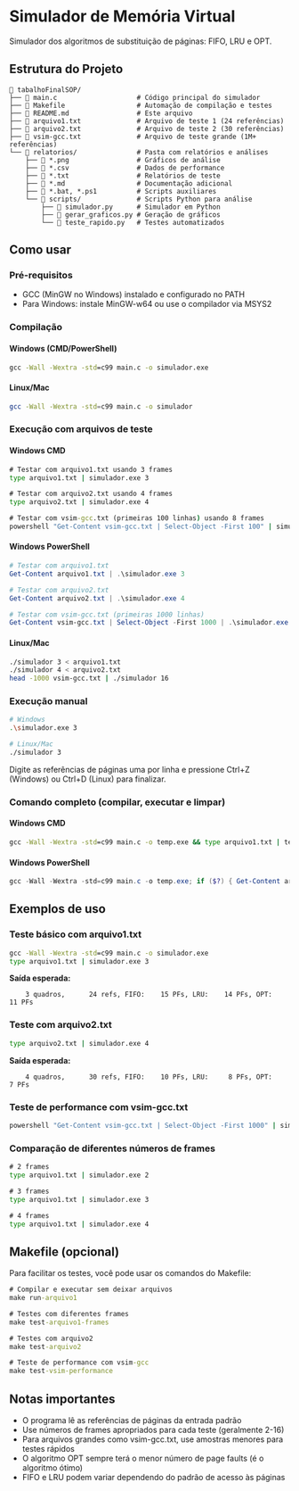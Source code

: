 # Simulador de Memória Virtual

Simulador dos algoritmos de substituição de páginas: FIFO, LRU e OPT.

## Estrutura do Projeto

```
📁 tabalhoFinalSOP/
├── 📄 main.c                    # Código principal do simulador
├── 📄 Makefile                  # Automação de compilação e testes
├── 📄 README.md                 # Este arquivo
├── 📄 arquivo1.txt              # Arquivo de teste 1 (24 referências)
├── 📄 arquivo2.txt              # Arquivo de teste 2 (30 referências)
├── 📄 vsim-gcc.txt              # Arquivo de teste grande (1M+ referências)
└── 📁 relatorios/               # Pasta com relatórios e análises
    ├── 📄 *.png                 # Gráficos de análise
    ├── 📄 *.csv                 # Dados de performance
    ├── 📄 *.txt                 # Relatórios de teste
    ├── 📄 *.md                  # Documentação adicional
    ├── 📄 *.bat, *.ps1          # Scripts auxiliares
    └── 📁 scripts/              # Scripts Python para análise
        ├── 📄 simulador.py      # Simulador em Python
        ├── 📄 gerar_graficos.py # Geração de gráficos
        └── 📄 teste_rapido.py   # Testes automatizados
```

## Como usar

### Pré-requisitos
- GCC (MinGW no Windows) instalado e configurado no PATH
- Para Windows: instale MinGW-w64 ou use o compilador via MSYS2

### Compilação

#### Windows (CMD/PowerShell)
```cmd
gcc -Wall -Wextra -std=c99 main.c -o simulador.exe
```

#### Linux/Mac
```bash
gcc -Wall -Wextra -std=c99 main.c -o simulador
```

### Execução com arquivos de teste

#### Windows CMD
```cmd
# Testar com arquivo1.txt usando 3 frames
type arquivo1.txt | simulador.exe 3

# Testar com arquivo2.txt usando 4 frames  
type arquivo2.txt | simulador.exe 4

# Testar com vsim-gcc.txt (primeiras 100 linhas) usando 8 frames
powershell "Get-Content vsim-gcc.txt | Select-Object -First 100" | simulador.exe 8
```

#### Windows PowerShell
```powershell
# Testar com arquivo1.txt
Get-Content arquivo1.txt | .\simulador.exe 3

# Testar com arquivo2.txt
Get-Content arquivo2.txt | .\simulador.exe 4

# Testar com vsim-gcc.txt (primeiras 1000 linhas)
Get-Content vsim-gcc.txt | Select-Object -First 1000 | .\simulador.exe 16
```

#### Linux/Mac
```bash
./simulador 3 < arquivo1.txt
./simulador 4 < arquivo2.txt
head -1000 vsim-gcc.txt | ./simulador 16
```

### Execução manual
```bash
# Windows
.\simulador.exe 3

# Linux/Mac
./simulador 3
```
Digite as referências de páginas uma por linha e pressione Ctrl+Z (Windows) ou Ctrl+D (Linux) para finalizar.

### Comando completo (compilar, executar e limpar)

#### Windows CMD
```cmd
gcc -Wall -Wextra -std=c99 main.c -o temp.exe && type arquivo1.txt | temp.exe 3 && del temp.exe
```

#### Windows PowerShell
```powershell
gcc -Wall -Wextra -std=c99 main.c -o temp.exe; if ($?) { Get-Content arquivo1.txt | .\temp.exe 3; Remove-Item temp.exe }
```

## Exemplos de uso

### Teste básico com arquivo1.txt
```cmd
gcc -Wall -Wextra -std=c99 main.c -o simulador.exe
type arquivo1.txt | simulador.exe 3
```
**Saída esperada:**
```
    3 quadros,      24 refs, FIFO:    15 PFs, LRU:    14 PFs, OPT:    11 PFs
```

### Teste com arquivo2.txt
```cmd
type arquivo2.txt | simulador.exe 4
```
**Saída esperada:**
```
    4 quadros,      30 refs, FIFO:    10 PFs, LRU:     8 PFs, OPT:     7 PFs
```

### Teste de performance com vsim-gcc.txt
```cmd
powershell "Get-Content vsim-gcc.txt | Select-Object -First 1000" | simulador.exe 64
```

### Comparação de diferentes números de frames
```cmd
# 2 frames
type arquivo1.txt | simulador.exe 2

# 3 frames  
type arquivo1.txt | simulador.exe 3

# 4 frames
type arquivo1.txt | simulador.exe 4
```

## Makefile (opcional)

Para facilitar os testes, você pode usar os comandos do Makefile:

```cmd
# Compilar e executar sem deixar arquivos
make run-arquivo1

# Testes com diferentes frames
make test-arquivo1-frames

# Testes com arquivo2
make test-arquivo2

# Teste de performance com vsim-gcc
make test-vsim-performance
```

## Notas importantes

- O programa lê as referências de páginas da entrada padrão
- Use números de frames apropriados para cada teste (geralmente 2-16)
- Para arquivos grandes como vsim-gcc.txt, use amostras menores para testes rápidos
- O algoritmo OPT sempre terá o menor número de page faults (é o algoritmo ótimo)
- FIFO e LRU podem variar dependendo do padrão de acesso às páginas
